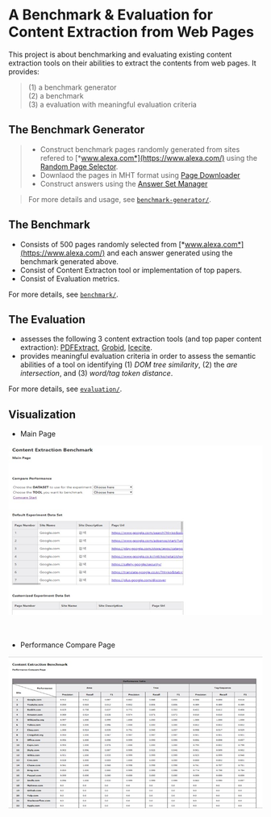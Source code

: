 # A Benchmark & Evaluation for Content Extraction from Web Pages

This project is about benchmarking and evaluating existing content extraction tools on their abilities to extract the contents from web pages. It provides:

> (1) a benchmark generator   
> (2) a benchmark  
> (3) a evaluation with meaningful evaluation criteria  

## The Benchmark Generator
> + Construct benchmark pages randomly generated from sites refered to [*www.alexa.com*](https://www.alexa.com/) using the [Random Page Selector](benchmark-generator/RandomPageSelector).
> + Downlaod the pages in MHT format using [Page Downloader](benchmark-generator/PageDownloader)
> + Construct answers using the [Answer Set Manager](benchmark-generator/PageDownloader)

> For more details and usage, see [`benchmark-generator/`](benchmark-generator).

## The Benchmark
+ Consists of 500 pages randomly selected from [*www.alexa.com*](https://www.alexa.com/) and each answer generated using the benchmark generated above.
+ Consist of Content Extracton tool or implementation of top papers.
+ Consist of Evaluation metrics.

For more details, see [`benchmark/`](benchmark).

## The Evaluation
+ assesses the following 3 content extraction tools (and top paper content extraction):
[PDFExtract](https://github.com/elacin/PDFExtract), [Grobid](https://github.com/kermitt2/grobid), [Icecite](https://github.com/ckorzen/icecite).
+ provides meaningful evaluation criteria in order to assess the semantic abilities of a tool on identifying (1) *DOM tree similarity*, (2) the *are intersection*, and (3) *word/tag token distance*.

For more details, see [`evaluation/`](evaluation).

## Visualization

+ Main Page
<kbd>
  <div width='80%'>
    <img src='./screenshots/screenshot1.jpg'>
  </div>
</kbd>
<br><br>

+ Performance Compare Page
<kbd>
  <div width='80%'>
    <img src='./screenshots/screenshot2.jpg'>
  </div>
</kbd>
